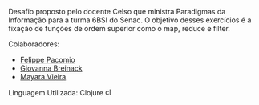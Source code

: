 Desafio proposto pelo docente Celso que ministra Paradigmas da Informação para a turma 6BSI do Senac.
O objetivo desses exercícios é a fixação de funções de ordem superior como o map, reduce e filter.

Colaboradores:
- [Felippe Pacomio](https://github.com/FelippePacomio)
- [Giovanna Breinack](https://github.com/giovannabreinack)
- [Mayara Vieira](https://github.com/maayvs)

Linguagem Utilizada: Clojure <img src="https://cdn.jsdelivr.net/gh/devicons/devicon/icons/clojure/clojure-original.svg" height="15" alt="clojure logo"  />
  
